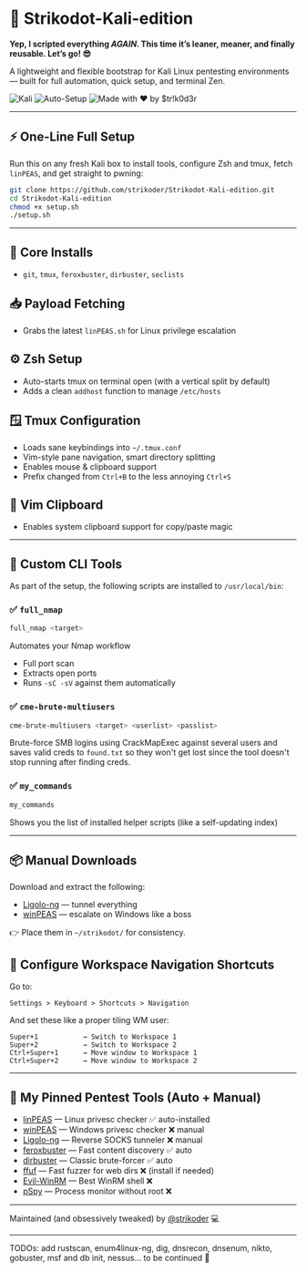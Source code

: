 # 📁 Strikodot-Kali-edition

**Yep, I scripted everything *AGAIN*. This time it’s leaner, meaner, and finally reusable. Let’s go! 😎**

A lightweight and flexible bootstrap for Kali Linux pentesting environments — built for full automation, quick setup, and terminal Zen.

![Kali](https://img.shields.io/badge/Kali-Linux-blue?logo=linux\&logoColor=white)
![Auto-Setup](https://img.shields.io/badge/Automated-Setup-success?style=flat-square\&color=brightgreen)
![Made with ❤️ by \$tr!k0d3r](https://img.shields.io/badge/Maintained%20by-\$tr!k0d3r-blueviolet?style=flat-square)

---

## ⚡ One-Line Full Setup

Run this on any fresh Kali box to install tools, configure Zsh and tmux, fetch `linPEAS`, and get straight to pwning:

```bash
git clone https://github.com/strikoder/Strikodot-Kali-edition.git
cd Strikodot-Kali-edition
chmod +x setup.sh
./setup.sh
```

---

## 🔧 Core Installs

* `git`, `tmux`, `feroxbuster`, `dirbuster`, `seclists`


## 📥 Payload Fetching

* Grabs the latest `linPEAS.sh` for Linux privilege escalation

## ⚙️ Zsh Setup

* Auto-starts tmux on terminal open (with a vertical split by default)
* Adds a clean `addhost` function to manage `/etc/hosts`

## 🪟 Tmux Configuration

* Loads sane keybindings into `~/.tmux.conf`
* Vim-style pane navigation, smart directory splitting
* Enables mouse & clipboard support
* Prefix changed from `Ctrl+B` to the less annoying `Ctrl+S`

## 📝 Vim Clipboard

* Enables system clipboard support for copy/paste magic

---

## 🔧 Custom CLI Tools

As part of the setup, the following scripts are installed to `/usr/local/bin`:

### ✅ `full_nmap`

```bash
full_nmap <target>
```

Automates your Nmap workflow

* Full port scan
* Extracts open ports
* Runs `-sC -sV` against them automatically

### ✅ `cme-brute-multiusers`

```bash
cme-brute-multiusers <target> <userlist> <passlist>
```

Brute-force SMB logins using CrackMapExec against several users and saves valid creds to `found.txt` so they won't get lost since the tool doesn't stop running after finding creds.

### ✅ `my_commands`

```bash
my_commands
```

Shows you the list of installed helper scripts (like a self-updating index)

---

## 📦 Manual Downloads

Download and extract the following:

* [Ligolo-ng](https://github.com/nicocha30/ligolo-ng/releases) — tunnel everything
* [winPEAS](https://github.com/peass-ng/PEASS-ng/releases) — escalate on Windows like a boss

👉 Place them in `~/strikodot/` for consistency.

## 🧠 Configure Workspace Navigation Shortcuts

Go to:

```
Settings > Keyboard > Shortcuts > Navigation
```

And set these like a proper tiling WM user:

```
Super+1           → Switch to Workspace 1  
Super+2           → Switch to Workspace 2  
Ctrl+Super+1      → Move window to Workspace 1  
Ctrl+Super+2      → Move window to Workspace 2  
```

---

## 🧰 My Pinned Pentest Tools (Auto + Manual)

* [linPEAS](https://github.com/carlospolop/PEASS-ng) — Linux privesc checker ✅ auto-installed
* [winPEAS](https://github.com/carlospolop/PEASS-ng) — Windows privesc checker ❌ manual
* [Ligolo-ng](https://github.com/nicocha30/ligolo-ng) — Reverse SOCKS tunneler ❌ manual
* [feroxbuster](https://github.com/epi052/feroxbuster) — Fast content discovery ✅ auto
* [dirbuster](https://tools.kali.org/web-applications/dirbuster) — Classic brute-forcer ✅ auto
* [ffuf](https://github.com/ffuf/ffuf) — Fast fuzzer for web dirs ❌ (install if needed)
* [Evil-WinRM](https://github.com/Hackplayers/evil-winrm) — Best WinRM shell ❌
* [pSpy](https://github.com/DominicBreuker/pspy) — Process monitor without root ❌

---

Maintained (and obsessively tweaked) by [@strikoder](https://github.com/strikoder) 💻

---

TODOs:
add rustscan, enum4linux-ng, dig, dnsrecon, dnsenum, nikto, gobuster, msf and db init, nessus... to be continued 🚀
